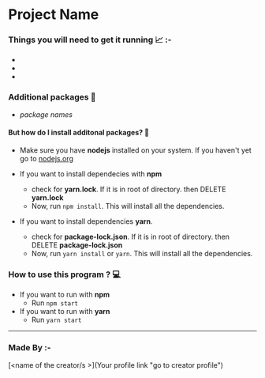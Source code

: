 # Project Name

<!---
Q what is this project ?
Q how will this help others at getting the task done ?
Q what were the steps earler and what steps can be skipped by using this automation ?
--->


### Things you will need to get it running  📈 :-
-
-
-


### Additional packages 📝
<!---only add the name of the packages which have to be installed externally--->

- _package names_

#### But how do I install additonal packages? 🤨

- Make sure you have **nodejs** installed on your system. If you haven't yet go to [nodejs.org](https://nodejs.org "go to nodejs.org")

- If you want to install dependecies with **npm**
    - check for **yarn.lock**. If it is in root of directory. then DELETE **yarn.lock**
    - Now, run `npm install`. This will install all the dependencies.

- If you want to install dependencies **yarn**.
    - check for **package-lock.json**. If it is in root of directory. then DELETE **package-lock.json**
    - Now, run `yarn install` or `yarn`. This will install all the dependencies.


### How to use this program ? 💻
-  If you want to run with **npm**
    - Run `npm start`
- If you want to run with **yarn**
    - Run `yarn start`

---

### Made By :-
[<name of the creator/s >](Your profile link "go to creator profile")
